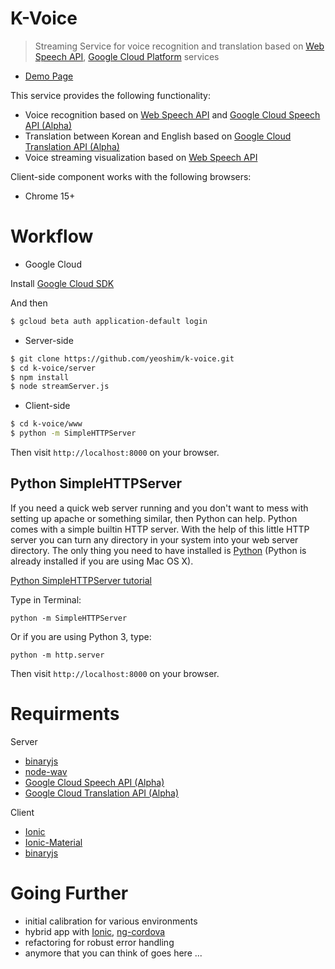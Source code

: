 # K-Voice
> Streaming Service for voice recognition and translation based on [Web Speech API](https://developer.mozilla.org/en-US/docs/Web/API/Web_Speech_API), [Google Cloud Platform](https://cloud.google.com/) services

* [Demo Page](https://kvoice.howdilab.com)

This service provides the following functionality:
* Voice recognition based on [Web Speech API](https://developer.mozilla.org/en-US/docs/Web/API/Web_Speech_API) and [Google Cloud Speech API (Alpha)](https://github.com/GoogleCloudPlatform/google-cloud-node#google-cloud-speech-alpha)
* Translation between Korean and English based on [Google Cloud Translation API (Alpha)](https://github.com/GoogleCloudPlatform/google-cloud-node#google-cloud-translation-api-alpha)
* Voice streaming visualization based on [Web Speech API](https://developer.mozilla.org/en-US/docs/Web/API/Web_Speech_API)

Client-side component works with the following browsers:
* Chrome 15+


# Workflow

* Google Cloud

Install [Google Cloud SDK](https://cloud.google.com/sdk/downloads)

And then
```sh
$ gcloud beta auth application-default login
```

* Server-side
```sh
$ git clone https://github.com/yeoshim/k-voice.git
$ cd k-voice/server
$ npm install
$ node streamServer.js
```

* Client-side
```sh
$ cd k-voice/www
$ python -m SimpleHTTPServer
```
Then visit `http://localhost:8000` on your browser.


## Python SimpleHTTPServer

If you need a quick web server running and you don't want to mess with setting up apache or something similar, then Python can help. Python comes with a simple builtin HTTP server. With the help of this little HTTP server you can turn any directory in your system into your web server directory. The only thing you need to have installed is [Python](https://www.python.org/downloads/) (Python is already installed if you are using Mac OS X).

[Python SimpleHTTPServer tutorial](https://github.com/lmccart/itp-creative-js/wiki/SimpleHTTPServer)

Type in Terminal:
```
python -m SimpleHTTPServer
```

Or if you are using Python 3, type:
```
python -m http.server
```

Then visit `http://localhost:8000` on your browser.


# Requirments
Server
* [binaryjs](https://github.com/binaryjs/binaryjs)
* [node-wav](https://github.com/TooTallNate/node-wav)
* [Google Cloud Speech API (Alpha)](https://github.com/GoogleCloudPlatform/google-cloud-node#google-cloud-speech-alpha)
* [Google Cloud Translation API (Alpha)](https://github.com/GoogleCloudPlatform/google-cloud-node#google-cloud-translation-api-alpha)

Client
* [Ionic](https://github.com/driftyco/ionic)
* [Ionic-Material](https://github.com/zachfitz/Ionic-Material)
* [binaryjs](https://github.com/binaryjs/binaryjs)


# Going Further

* initial calibration for various environments
* hybrid app with [Ionic](https://github.com/driftyco/ionic), [ng-cordova](https://github.com/driftyco/ng-cordova)
* refactoring for robust error handling
* anymore that you can think of goes here ...
